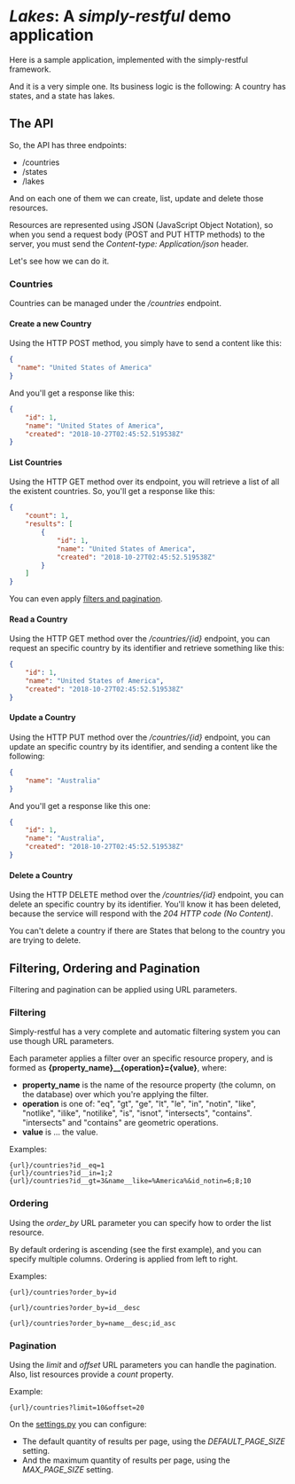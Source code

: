 # _Lakes_: A _simply-restful_ demo application

Here is a sample application, implemented with the simply-restful framework.

And it is a very simple one. Its business logic is the following: 
A country has states, and a state has lakes.


## The API

So, the API has three endpoints:
 * /countries
 * /states
 * /lakes

And on each one of them we can create, list, update and delete those resources.

Resources are represented using JSON (JavaScript Object Notation), so when you send a 
request body (POST and PUT HTTP methods) to the server, you must send the 
_Content-type: Application/json_ header.

Let's see how we can do it.

### Countries

Countries can be managed under the _/countries_ endpoint.

#### Create a new Country

Using the HTTP POST method, you simply have to send a content like this:

```json
{
  "name": "United States of America"
}
```

And you'll get a response like this:

```json
{
    "id": 1,
    "name": "United States of America",
    "created": "2018-10-27T02:45:52.519538Z"
}
```

#### List Countries

Using the HTTP GET method over its endpoint, you will retrieve a list of all the existent 
countries. So, you'll get a response like this:

```json
{
    "count": 1,
    "results": [
        {
            "id": 1,
            "name": "United States of America",
            "created": "2018-10-27T02:45:52.519538Z"
        }
    ]
}
```

You can even apply [filters and pagination](#filtering-and-pagination).

#### Read a Country

Using the HTTP GET method over the _/countries/{id}_ endpoint, you can request an specific
country by its identifier and retrieve something like this:

```json
{
    "id": 1,
    "name": "United States of America",
    "created": "2018-10-27T02:45:52.519538Z"
}
```

#### Update a Country

Using the HTTP PUT method over the _/countries/{id}_ endpoint, you can update an specific country
by its identifier, and sending a content like the following:

```json
{
    "name": "Australia"
}
```

And you'll get a response like this one:

```json
{
    "id": 1,
    "name": "Australia",
    "created": "2018-10-27T02:45:52.519538Z"
}
```

#### Delete a Country

Using the HTTP DELETE method over the _/countries/{id}_ endpoint, you can delete an specific country
by its identifier. You'll know it has been deleted, because the service will respond with the 
_204 HTTP code (No Content)_.

You can't delete a country if there are States that belong to the country you are trying to delete.


## Filtering, Ordering and Pagination

Filtering and pagination can be applied using URL parameters.

### Filtering

Simply-restful has a very complete and automatic filtering system you can use though URL parameters.

Each parameter applies a filter over an specific resource propery, and is formed as **{property_name}__{operation}={value}**, where:
 * **property_name** is the name of the resource property (the column, on the database) over which you're applying the filter.
 * **operation** is one of: "eq", "gt", "ge", "lt", "le", "in", "notin", "like", "notlike", "ilike", "notilike", "is", "isnot", "intersects", "contains". "intersects" and "contains" are geometric operations. 
 * **value** is ... the value.

Examples:
```
{url}/countries?id__eq=1
{url}/countries?id__in=1;2
{url}/countries?id__gt=3&name__like=%America%&id_notin=6;8;10
```

### Ordering

Using the _order_by_ URL parameter you can specify how to order the list resource.

By default ordering is ascending (see the first example), and you can specify multiple columns. Ordering is applied from left to right.

Examples:
```
{url}/countries?order_by=id

{url}/countries?order_by=id__desc

{url}/countries?order_by=name__desc;id_asc
```

### Pagination

Using the _limit_ and _offset_ URL parameters you can handle the pagination. Also, list resources provide a _count_ property.

Example:
```
{url}/countries?limit=10&offset=20
```

On the [settings.py](simplyrestful-demo/app/settings.py) you can configure:
 * The default quantity of results per page, using the _DEFAULT_PAGE_SIZE_ setting.
 * And the maximum quantity of results per page, using the _MAX_PAGE_SIZE_ setting.
